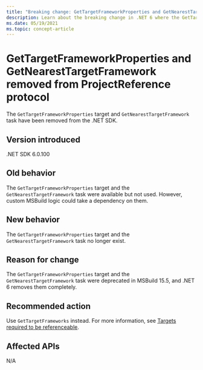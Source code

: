 ```yaml
---
title: "Breaking change: GetTargetFrameworkProperties and GetNearestTargetFramework removed"
description: Learn about the breaking change in .NET 6 where the GetTargetFrameworkProperties target and the GetNearestTargetFramework task have been removed from the MSBuild ProjectReference protocol.
ms.date: 05/19/2021
ms.topic: concept-article
---
```

# GetTargetFrameworkProperties and GetNearestTargetFramework removed from ProjectReference protocol

The `GetTargetFrameworkProperties` target and `GetNearestTargetFramework` task have been removed from the .NET SDK.

## Version introduced

.NET SDK 6.0.100

## Old behavior

The `GetTargetFrameworkProperties` target and the `GetNearestTargetFramework` task were available but not used. However, custom MSBuild logic could take a dependency on them.

## New behavior

The `GetTargetFrameworkProperties` target and the `GetNearestTargetFramework` task no longer exist.

## Reason for change

The `GetTargetFrameworkProperties` target and the `GetNearestTargetFramework` task were deprecated in MSBuild 15.5, and .NET 6 removes them completely.

## Recommended action

Use `GetTargetFrameworks` instead. For more information, see [Targets required to be referenceable](https://github.com/dotnet/msbuild/blob/main/documentation/ProjectReference-Protocol.md#targets-required-to-be-referenceable).

## Affected APIs

N/A

<!--

### Affected APIs

Not detectable via API analysis.

### Category

MSBuild

-->
